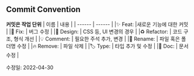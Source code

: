 ## Commit Convention
**커밋은 작업 단위**
| 이름 | 내용 |
| ------ | ------ | 
|✨ Feat:   |새로운 기능에 대한 커밋 |
|🐛 Fix: | 버그 수정 |
|💄 Design: | CSS 등, UI 변경의 경우 |
|♻️ Refactor: | 코드 구조, 형식 개선 |
|💡 Comment: | 필요한 주석 추가, 변경 |
|🚚 Rename: | 파일 혹은 폴더명 수정 |
|🔥 Remove: | 파일 삭제 |
|🏷 Type: | 타입 추가 및 수정 |
|📝 Doc: | 문서 수정 |

수정일: 2022-04-30